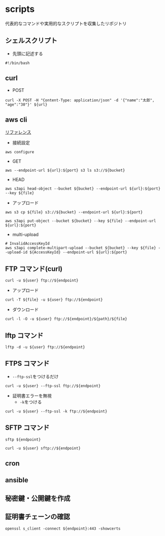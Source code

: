 # scripts
代表的なコマンドや実用的なスクリプトを収集したリポジトリ
## シェルスクリプト
- 先頭に記述する
```shell
#!/bin/bash
```
## curl
- POST
```shell
curl -X POST -H "Content-Type: application/json" -d '{"name":"太郎", "age":"30"}' ${url}
```
## aws cli

[リファレンス](https://docs.aws.amazon.com/cli/latest/reference/s3api/index.html#cli-aws-s3api)

- 接続設定
```shell
aws configure
```
- GET
```shell
aws --endpoint-url ${url}:${port} s3 ls s3://${bucket}
```
- HEAD
```shell
aws s3api head-object --bucket ${bucket} --endpoint-url ${url}:${port} --key ${file}
```

- アップロード
```shell
aws s3 cp ${file} s3://${bucket} --endpoint-url ${url}:${port}
```
```shell
aws s3api put-object --bucket ${bucket} --key ${file} --endpoint-url ${url}:${port}
```
- multi-upload
```shell
# InvalidAccessKeyId
aws s3api complete-multipart-upload --bucket ${bucket} --key ${file} --upload-id ${AccessKeyId} --endpoint-url ${url}:${port}
```
## FTP コマンド(curl)

```shell
curl -u ${user} ftp://${endpoint}
```
- アップロード
```shell
curl -T ${file} -u ${user} ftp://${endpoint}
```
- ダウンロード
```shell
curl -l -O -u ${user} ftp://${endpoint}/${path}/${file}
```
## lftp コマンド
```shell
lftp -d -u ${user} ftp://${endpoint}
```
## FTPS コマンド
- `--ftp-ssl`をつけるだけ
```shell
curl -u ${user} --ftp-ssl ftp://${endpoint}
```
- 証明書エラーを無視
  - `-k`をつける
```shell
curl -u ${user} --ftp-ssl -k ftp://${endpoint}
```
## SFTP コマンド
```shell
sftp ${endpoint}
```
```shell
curl -u ${user} sftp://${endpoint}
```
## cron
## ansible
## 秘密鍵・公開鍵を作成
## 証明書チェーンの確認
```shell
openssl s_client -connect ${endpoint}:443 -showcerts
```
